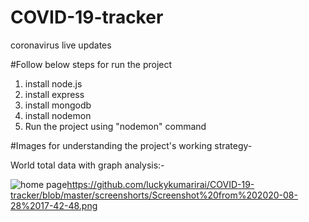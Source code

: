 # COVID-19-tracker
coronavirus live updates

#Follow below steps for run  the project
1. install node.js
2. install express
3. install mongodb
4. install nodemon
5. Run the project using "nodemon" command


#Images for understanding the project's working strategy-

World total data with graph analysis:-

![home page](https://github.com/luckykumarirai/COVID-19-tracker/blob/master/screenshorts/Screenshot%20from%202020-08-28%2017-42-48.png)https://github.com/luckykumarirai/COVID-19-tracker/blob/master/screenshorts/Screenshot%20from%202020-08-28%2017-42-48.png
